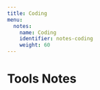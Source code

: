```yaml
---
title: Coding
menu:
  notes:
    name: Coding
    identifier: notes-coding
    weight: 60
---
```

# Tools Notes